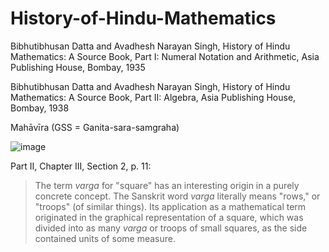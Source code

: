 # History-of-Hindu-Mathematics

Bibhutibhusan Datta and Avadhesh Narayan Singh, History of Hindu Mathematics: A Source Book, Part I: Numeral Notation and Arithmetic, Asia Publishing House, Bombay, 1935

Bibhutibhusan Datta and Avadhesh Narayan Singh, History of Hindu Mathematics: A Source Book, Part II: Algebra, Asia Publishing House, Bombay, 1938

Mahāvīra (GSS = Ganita-sara-samgraha)

![image](https://github.com/user-attachments/assets/0b9c606e-348b-4e81-bca7-7cf6382eaa45)


Part II, Chapter III, Section 2, p. 11:

> The term *varga* for "square" has an interesting origin in a purely concrete concept. The Sanskrit word *varga* literally means "rows," or "troops" (of similar things). Its application as a mathematical term originated in the graphical representation of a square, which was divided into as many *varga* or troops of small squares, as the side contained units of some measure.

